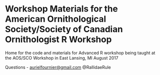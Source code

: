 # Workshop Materials for the American Ornithological Society/Society of Canadian Ornithologist R Workshop
Home for the code and materials for Advanced R workshop being taught at the AOS/SCO Workshop in East Lansing, MI August 2017

Questions - aurielfournier@gmail.com @RallidaeRule
